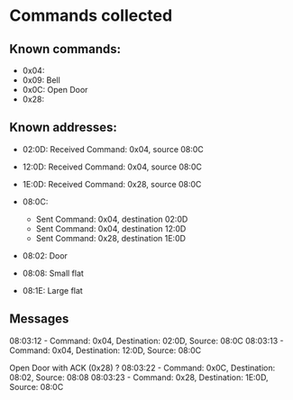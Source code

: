 # Commands collected

## Known commands:

- 0x04: 
- 0x09: Bell
- 0x0C: Open Door
- 0x28: 

## Known addresses:

- 02:0D: Received Command: 0x04, source 08:0C
- 12:0D: Received Command: 0x04, source 08:0C
- 1E:0D: Received Command: 0x28, source 08:0C
- 08:0C:
  - Sent Command: 0x04, destination 02:0D
  - Sent Command: 0x04, destination 12:0D
  - Sent Command: 0x28, destination 1E:0D

- 08:02: Door
- 08:08: Small flat
- 08:1E: Large flat

## Messages


08:03:12 - Command: 0x04, Destination: 02:0D, Source: 08:0C
08:03:13 - Command: 0x04, Destination: 12:0D, Source: 08:0C

Open Door with ACK (0x28) ?
08:03:22 - Command: 0x0C, Destination: 08:02, Source: 08:08
08:03:23 - Command: 0x28, Destination: 1E:0D, Source: 08:0C